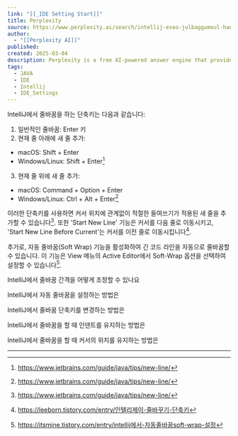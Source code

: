 ```yaml
---
link: "[[_IDE Setting Start]]"
title: Perplexity
source: https://www.perplexity.ai/search/intellij-eseo-julbaggumeul-han-nGMVBx.TRvOv7LzyIj9.0Q
author:
  - "[[Perplexity AI]]"
published: 
created: 2025-03-04
description: Perplexity is a free AI-powered answer engine that provides accurate, trusted, and real-time answers to any question.
tags:
  - JAVA
  - IDE
  - Intellij
  - IDE_Settings
---
```

IntelliJ에서 줄바꿈을 하는 단축키는 다음과 같습니다:

1. 일반적인 줄바꿈: Enter 키
2. 현재 줄 아래에 새 줄 추가:

- macOS: Shift + Enter
- Windows/Linux: Shift + Enter[^2]
3. 현재 줄 위에 새 줄 추가:

- macOS: Command + Option + Enter
- Windows/Linux: Ctrl + Alt + Enter[^2]

이러한 단축키를 사용하면 커서 위치에 관계없이 적절한 들여쓰기가 적용된 새 줄을 추가할 수 있습니다[^2]. 또한 'Start New Line' 기능은 커서를 다음 줄로 이동시키고, 'Start New Line Before Current'는 커서를 이전 줄로 이동시킵니다[^1].

추가로, 자동 줄바꿈(Soft Wrap) 기능을 활성화하여 긴 코드 라인을 자동으로 줄바꿈할 수 있습니다. 이 기능은 View 메뉴의 Active Editor에서 Soft-Wrap 옵션을 선택하여 설정할 수 있습니다[^5].

IntelliJ에서 줄바꿈 간격을 어떻게 조정할 수 있나요

IntelliJ에서 자동 줄바꿈을 설정하는 방법은

IntelliJ에서 줄바꿈 단축키를 변경하는 방법은

IntelliJ에서 줄바꿈을 할 때 인덴트를 유지하는 방법은

IntelliJ에서 줄바꿈을 할 때 커서의 위치를 유지하는 방법은

---

[^1]: https://leeborn.tistory.com/entry/인텔리제이-줄바꾸기-단축키

[^2]: https://www.jetbrains.com/guide/java/tips/new-line/

[^5]: https://itsmine.tistory.com/entry/intellij에서-자동줄바꿈soft-wrap-설정